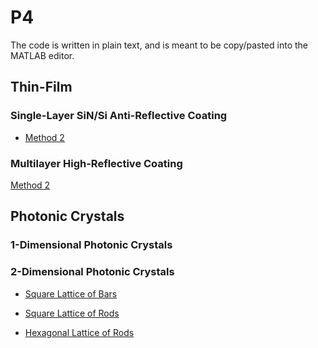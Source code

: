 # P4
The code is written in plain text, and is meant to be copy/pasted into the MATLAB editor.
## Thin-Film
### Single-Layer SiN/Si Anti-Reflective Coating
* [Method 2](https://github.com/5-321/P4/blob/main/Thin-Film/Single-Layer/Method%202)
### Multilayer High-Reflective Coating
[Method 2]([https://github.com/5-321/P4/blob/main/Thin-Film/Single-Layer/Method%202](https://github.com/5-321/P4/blob/main/Thin-Film/Multilayer/Method%202))
## Photonic Crystals
### 1-Dimensional Photonic Crystals
### 2-Dimensional Photonic Crystals
* [Square Lattice of Bars](https://github.com/5-321/P4/blob/main/2D%20Photonic%20Crystals/Square%20Lattice%20of%20Bars)

* [Square Lattice of Rods](https://github.com/5-321/P4/blob/main/2D%20Photonic%20Crystals/Square%20Lattice%20of%20Rods)

* [Hexagonal Lattice of Rods](https://github.com/5-321/P4/blob/main/2D%20Photonic%20Crystals/Hexagonal%20Lattice%20of%20Rods)

